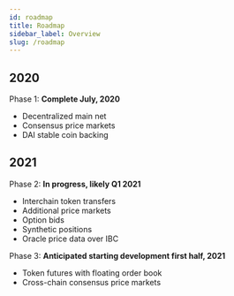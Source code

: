 ```yaml
---
id: roadmap
title: Roadmap
sidebar_label: Overview
slug: /roadmap
---
```


## 2020

Phase 1: **Complete July, 2020**
* Decentralized main net
* Consensus price markets
* DAI stable coin backing

## 2021

Phase 2: **In progress, likely Q1 2021**
* Interchain token transfers
* Additional price markets
* Option bids
* Synthetic positions
* Oracle price data over IBC

Phase 3: **Anticipated starting development first half, 2021**
* Token futures with floating order book
* Cross-chain consensus price markets
